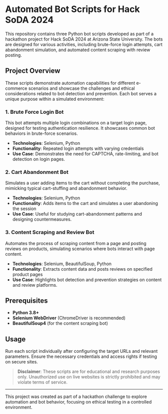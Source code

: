 # Automated Bot Scripts for Hack SoDA 2024

This repository contains three Python bot scripts developed as part of a hackathon project for Hack SoDA 2024 at Arizona State University. The bots are designed for various activities, including brute-force login attempts, cart abandonment simulation, and automated content scraping with review posting.

## Project Overview

These scripts demonstrate automation capabilities for different e-commerce scenarios and showcase the challenges and ethical considerations related to bot detection and prevention. Each bot serves a unique purpose within a simulated environment:

### 1. Brute Force Login Bot
This bot attempts multiple login combinations on a target login page, designed for testing authentication resilience. It showcases common bot behaviors in brute-force scenarios.

- **Technologies**: Selenium, Python
- **Functionality**: Repeated login attempts with varying credentials
- **Use Case**: Demonstrates the need for CAPTCHA, rate-limiting, and bot detection on login pages.

### 2. Cart Abandonment Bot
Simulates a user adding items to the cart without completing the purchase, mimicking typical cart-stuffing and abandonment behavior.

- **Technologies**: Selenium, Python
- **Functionality**: Adds items to the cart and simulates a user abandoning the session
- **Use Case**: Useful for studying cart-abandonment patterns and designing countermeasures.

### 3. Content Scraping and Review Bot
Automates the process of scraping content from a page and posting reviews on products, simulating scenarios where bots interact with page content.

- **Technologies**: Selenium, BeautifulSoup, Python
- **Functionality**: Extracts content data and posts reviews on specified product pages
- **Use Case**: Highlights bot detection and prevention strategies on content and review platforms.

## Prerequisites

- **Python 3.8+**
- **Selenium WebDriver** (ChromeDriver is recommended)
- **BeautifulSoup4** (for the content scraping bot)

## Usage

Run each script individually after configuring the target URLs and relevant parameters. Ensure the necessary credentials and access rights if testing on secure sites.

> **Disclaimer**: These scripts are for educational and research purposes only. Unauthorized use on live websites is strictly prohibited and may violate terms of service.

---

This project was created as part of a hackathon challenge to explore automation and bot behavior, focusing on ethical testing in a controlled environment.
